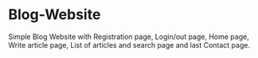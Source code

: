 # Blog-Website

Simple Blog Website with Registration page, Login/out page, Home page, Write article page, List of articles and search page and last Contact page.
